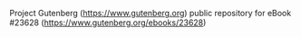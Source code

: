 Project Gutenberg (https://www.gutenberg.org) public repository for eBook #23628 (https://www.gutenberg.org/ebooks/23628)
